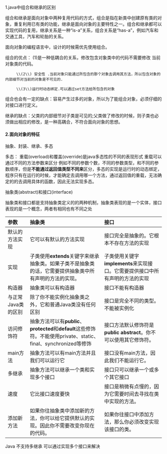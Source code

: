 1.java中组合和继承的区别

组合和继承是面向对象中两种复用代码的方式，组合是指在新类中创建原有类的对象，重复利用已有类的功能，继承是面向对象的主要特性之一。组合和继承都可以实现代码的复用，继承关系是一种“is-a”关系，组合关系是“has-a”，例如汽车和交通工具，汽车和轮胎的关系。

面向对象的编程语言中，设计的时候需优先使用组合。

组合的优点： \(1\)是一种低耦合的关系，修改包含对象类中的代码不需要修改 当前对象类的代码。

         \\(2\\) 安全性 .当前对象只能通过所包含的那个对象去调用其方法，所以包含对象的内部细节对当前的对象是不可见的.

         \\(3\\)运行时动态绑定.可以通过set方法给所包含的对象

组合也会有一定的缺点：容易产生过多的对象，所以为了能组合对象，必须仔细的对接口进行定义。

继承的缺点：父类的内部细节对子类是可见的;父类做了修改的时候，则子类也必须做出相应的修改，是一种高耦合，不符合面向对象的思想。



#### 2.面向对象的特征

抽象、封装、继承、多态

多态： 重载\(overload\)和覆盖\(override\)是java多态性的不同的表现形式 重载可以通过不同的方法参数来区分 例如不同的参数个数，不同的参数类型，和不同的参数顺序，但是**不能通过返回值类型不同来**区分，多态的实现是运行时的动态绑定，程序只有在运行的时候，才能确定去调用哪一个方法，通过返回值的重载，无法确定的的去调用具体的函数，因此无法实现多态。

抽象类\(abstract\)和接口\(interface\)

抽象类和接口都是支持抽象类定义的的两种机制，抽象类表现的是一个实体，接口表现的是一个概念，两者有相同也有不同之处

| **参数** | **抽象类** | **接口** |
| :--- | :--- | :--- |
| 默认的方法实现 | 它可以有默认的方法实现 | 接口完全是抽象的。它根本不存在方法的实现 |
| 实现 | 子类使用**extends**关键字来继承抽象类。如果子类不是抽象类的话，它需要提供抽象类中所有声明的方法的实现。 | 子类使用关键字**implements**来实现接口。它需要提供接口中所有声明的方法的实现 |
| 构造器 | 抽象类可以有构造器 | 接口不能有构造器 |
| 与正常Java类的区别 | 除了你不能实例化抽象类之外，它和普通Java类没有任何区别 | 接口是完全不同的类型。不能被实例化 |
| 访问修饰符 | 抽象方法可以有**public**、**protected**和**default**这些修饰符。不能使用private、static、final、synchronized等修饰 | 接口方法默认修饰符是**public abstract**。你不可以使用其它修饰符。 |
| main方法 | 抽象方法可以有main方法并且我们可以运行它 | 接口没有main方法，因此我们不能运行它。 |
| 多继承 | 抽象方法可以继承一个类和实现多个接口 | 接口只可以继承一个或多个其它接口 |
| 速度 | 它比接口速度要快 | 接口是稍微有点慢的，因为它需要时间去寻找在类中实现的方法。 |
| 添加新方法 | 如果你往抽象类中添加新的方法，你可以给它提供默认的实现。因此你不需要改变你现在的代码。 | 如果你往接口中添加方法，那么你必须改变实现该接口的类。 |

Java 不支持多继承 可以通过实现多个接口来解决

